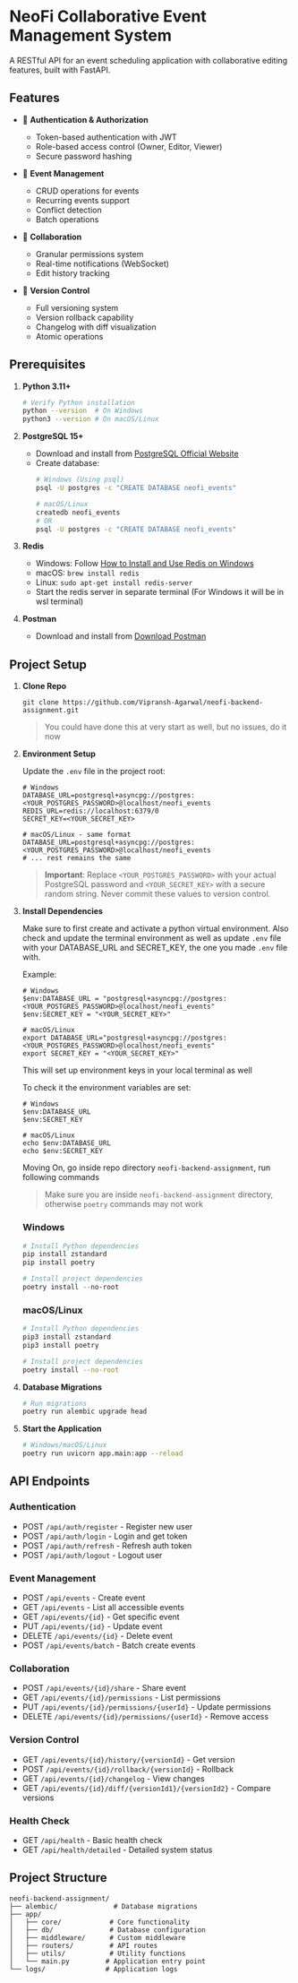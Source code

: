# NeoFi Collaborative Event Management System

A RESTful API for an event scheduling application with collaborative editing features, built with FastAPI.

## Features

- 🔐 **Authentication & Authorization**
  - Token-based authentication with JWT
  - Role-based access control (Owner, Editor, Viewer)
  - Secure password hashing

- 📅 **Event Management**
  - CRUD operations for events
  - Recurring events support
  - Conflict detection
  - Batch operations

- 👥 **Collaboration**
  - Granular permissions system
  - Real-time notifications (WebSocket)
  - Edit history tracking

- 📝 **Version Control**
  - Full versioning system
  - Version rollback capability
  - Changelog with diff visualization
  - Atomic operations

## Prerequisites

1. **Python 3.11+**
   ```bash
   # Verify Python installation
   python --version  # On Windows
   python3 --version # On macOS/Linux
   ```

2. **PostgreSQL 15+**
   - Download and install from [PostgreSQL Official Website](https://www.postgresql.org/download/)
   - Create database:
     ```bash
     # Windows (Using psql)
     psql -U postgres -c "CREATE DATABASE neofi_events"
     
     # macOS/Linux
     createdb neofi_events
     # OR
     psql -U postgres -c "CREATE DATABASE neofi_events"
     ```

3. **Redis**
   - Windows: Follow [How to Install and Use Redis on Windows](https://redis.io/blog/install-redis-windows-11/)
   - macOS: `brew install redis`
   - Linux: `sudo apt-get install redis-server`
   - Start the redis server in separate terminal (For Windows it will be in wsl terminal)

4. **Postman**
   - Download and install from [Download Postman](https://www.postman.com/downloads/)

## Project Setup

1. **Clone Repo**

    ```env
   git clone https://github.com/Vipransh-Agarwal/neofi-backend-assignment.git
   ```
   > You could have done this at very start as well, but no issues, do it now

2. **Environment Setup**

   Update the `.env` file in the project root:
   ```env
   # Windows
   DATABASE_URL=postgresql+asyncpg://postgres:<YOUR_POSTGRES_PASSWORD>@localhost/neofi_events
   REDIS_URL=redis://localhost:6379/0
   SECRET_KEY=<YOUR_SECRET_KEY>

   # macOS/Linux - same format
   DATABASE_URL=postgresql+asyncpg://postgres:<YOUR_POSTGRES_PASSWORD>@localhost/neofi_events
   # ... rest remains the same
   ```

   > **Important**: Replace `<YOUR_POSTGRES_PASSWORD>` with your actual PostgreSQL password and `<YOUR_SECRET_KEY>` with a secure random string. Never commit these values to version control.

4. **Install Dependencies**

   Make sure to first create and activate a python virtual environment. Also check and update the terminal environment as well as update `.env` file with your DATABASE_URL and SECRET_KEY, the one you made `.env` file with.

   Example:
   ```env
   # Windows
   $env:DATABASE_URL = "postgresql+asyncpg://postgres:<YOUR_POSTGRES_PASSWORD>@localhost/neofi_events"
   $env:SECRET_KEY = "<YOUR_SECRET_KEY>"

   # macOS/Linux
   export DATABASE_URL="postgresql+asyncpg://postgres:<YOUR_POSTGRES_PASSWORD>@localhost/neofi_events"
   export SECRET_KEY = "<YOUR_SECRET_KEY>"
   ```
   This will set up environment keys in your local terminal as well

   To check it the environment variables are set:
   ```env
   # Windows
   $env:DATABASE_URL
   $env:SECRET_KEY

   # macOS/Linux
   echo $env:DATABASE_URL
   echo $env:SECRET_KEY
   ```

   Moving On, go inside repo directory `neofi-backend-assignment`, run following commands
   > Make sure you are inside `neofi-backend-assignment` directory, otherwise `poetry` commands may not work
   ### Windows
   ```powershell
   # Install Python dependencies
   pip install zstandard
   pip install poetry
   
   # Install project dependencies
   poetry install --no-root
   ```

   ### macOS/Linux
   ```bash
   # Install Python dependencies
   pip3 install zstandard
   pip3 install poetry
   
   # Install project dependencies
   poetry install --no-root
   ```

6. **Database Migrations**
   ```bash
   # Run migrations
   poetry run alembic upgrade head
   ```

7. **Start the Application**
   ```bash
   # Windows/macOS/Linux
   poetry run uvicorn app.main:app --reload
   ```

## API Endpoints

### Authentication
- POST `/api/auth/register` - Register new user
- POST `/api/auth/login` - Login and get token
- POST `/api/auth/refresh` - Refresh auth token
- POST `/api/auth/logout` - Logout user

### Event Management
- POST `/api/events` - Create event
- GET `/api/events` - List all accessible events
- GET `/api/events/{id}` - Get specific event
- PUT `/api/events/{id}` - Update event
- DELETE `/api/events/{id}` - Delete event
- POST `/api/events/batch` - Batch create events

### Collaboration
- POST `/api/events/{id}/share` - Share event
- GET `/api/events/{id}/permissions` - List permissions
- PUT `/api/events/{id}/permissions/{userId}` - Update permissions
- DELETE `/api/events/{id}/permissions/{userId}` - Remove access

### Version Control
- GET `/api/events/{id}/history/{versionId}` - Get version
- POST `/api/events/{id}/rollback/{versionId}` - Rollback
- GET `/api/events/{id}/changelog` - View changes
- GET `/api/events/{id}/diff/{versionId1}/{versionId2}` - Compare versions

### Health Check
- GET `/api/health` - Basic health check
- GET `/api/health/detailed` - Detailed system status

## Project Structure

```
neofi-backend-assignment/
├── alembic/              # Database migrations
├── app/
│   ├── core/            # Core functionality
│   ├── db/              # Database configuration
│   ├── middleware/      # Custom middleware
│   ├── routers/         # API routes
│   ├── utils/           # Utility functions
│   └── main.py         # Application entry point
└── logs/               # Application logs
```
